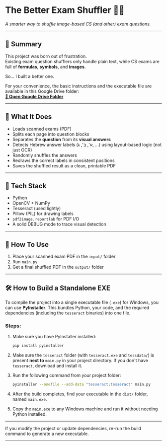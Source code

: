 # The Better Exam Shuffler 📄🎲  
*A smarter way to shuffle image-based CS (and other) exam questions.*

---

## 📝 Summary

This project was born out of frustration.  
Existing exam question shufflers only handle plain text, while CS exams are full of **formulas**, **symbols**, and **images**.

So... I built a better one.

For your convenience, the basic instructions and the executable file are available in this Google Drive folder:
<br>
**[📂 Open Google Drive Folder](https://drive.google.com/drive/folders/1S6OQmM8ZThapQ3Ak6RI9eDY1Wdw9A1uq?usp=sharing)**

---

## 🚀 What It Does

- Loads scanned exams (PDF)
- Splits each page into question blocks
- Separates the **question** from its **visual answers**
- Detects Hebrew answer labels (א', ב', ג, ...) using layout-based logic (not just OCR)
- Randomly shuffles the answers
- Redraws the correct labels in consistent positions
- Saves the shuffled result as a clean, printable PDF

---

## 🔧 Tech Stack

- Python
- OpenCV + NumPy
- Tesseract (used lightly)
- Pillow (PIL) for drawing labels
- `pdf2image`, `reportlab` for PDF I/O
- A solid DEBUG mode to trace visual detection

---

## 📂 How To Use

1. Place your scanned exam PDF in the `input/` folder  
2. Run `main.py`  
3. Get a final shuffled PDF in the `output/` folder

---

## 🛠️ How to Build a Standalone EXE

To compile the project into a single executable file (`.exe`) for Windows, you can use **PyInstaller**. This bundles Python, your code, and the required dependencies (including the `tesseract` binaries) into one file.

### Steps:

1. Make sure you have PyInstaller installed:
    ```bash
    pip install pyinstaller
    ```

2. Make sure the `tesseract` folder (with `tesseract.exe` and `tessdata/`) is present **next to** `main.py` in your project directory. If you don't have `tesseract`, download and install it.

3. Run the following command from your project folder:
    ```bash
    pyinstaller --onefile --add-data "tesseract;tesseract" main.py
    ```

4. After the build completes, find your executable in the `dist/` folder, named `main.exe`.

5. Copy the `main.exe` to any Windows machine and run it without needing Python installed.

---

If you modify the project or update dependencies, re-run the build command to generate a new executable.

---

